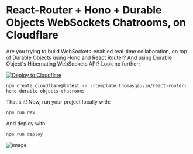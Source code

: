 # React-Router + Hono + Durable Objects WebSockets Chatrooms, on Cloudflare

Are you trying to build WebSockets-enabled real-time collaboration, on top of Durable Objects using Hono and React Router? And using Durable Object's Hibernating WebSockets API? Look no further:

[![Deploy to Cloudflare](https://deploy.workers.cloudflare.com/button)](https://deploy.workers.cloudflare.com/?url=https://github.com/thomasgauvin/react-router-hono-durable-objects-chatrooms)

```
npm create cloudflare@latest -- --template thomasgauvin/react-router-hono-durable-objects-chatrooms
```

That's it! Now, run your project locally with:

```
npm run dev
```

And deploy with:

```
npm run deploy
```

![image](https://github.com/user-attachments/assets/17c998fb-bf24-40be-abb5-2fcea8e20b3e)
